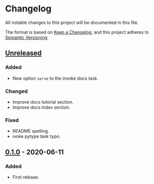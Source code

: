 # Changelog
All notable changes to this project will be documented in this file.

The format is based on [Keep a Changelog](https://keepachangelog.com/en/1.0.0/),
and this project adheres to [Semantic Versioning](https://semver.org/spec/v2.0.0.html).


## [Unreleased]
### Added
- New option `serve` to the invoke docs task.

### Changed
- Improve docs tutorial section.
- Improve docs index section.

### Fixed
- README spelling.
- ivoke pytype task typo.

## [0.1.0] - 2020-06-11
### Added
- First release.


[Unreleased]: https://github.com/fedejaure/cookiecutter-modern-pypackage/compare/v0.1.0...HEAD
[0.1.0]: https://github.com/fedejaure/cookiecutter-modern-pypackage/compare/releases/tag/v0.1.0
